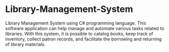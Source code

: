 # Library-Management-System
Library Management System using C# programming language.
This software application can help manage and automate various tasks related to libraries. With this system, it is possible to catalog books, keep track of inventory,
collect patron records, and facilitate the borrowing and returning of library materials.
